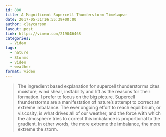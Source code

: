 ```yaml
---
id: 880
title: A Magnificent Supercell Thunderstorm Timelapse
date: 2017-05-31T16:55:39+00:00
author: claycarson
layout: post
link: https://vimeo.com/219046468
categories: 
  - Video
tags:
  - nature
  - Storms
  - video
  - weather
format: video
---
```

> The ingredient based explanation for supercell thunderstorms cites moisture, wind shear, instability and lift as the reasons for their formation. I prefer to focus on the big picture. Supercell thunderstorms are a manifestation of nature&#8217;s attempt to correct an extreme imbalance. The ever ongoing effort to reach equilibrium, or viscosity, is what drives all of our weather, and the force with which the atmosphere tries to correct this imbalance is proportional to the gradient. In other words, the more extreme the imbalance, the more extreme the storm.